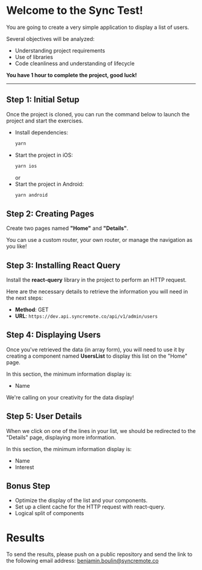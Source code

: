 # Welcome to the Sync Test!

You are going to create a very simple application to display a list of users.

Several objectives will be analyzed:

- Understanding project requirements
- Use of libraries
- Code cleanliness and understanding of lifecycle

**You have 1 hour to complete the project, good luck!**

---


## Step 1: Initial Setup

Once the project is cloned, you can run the command below to launch the project and start the exercises.

- Install dependencies:
  ```bash
  yarn
  ```
- Start the project in iOS:
  ```bash
  yarn ios
  ```
  or
- Start the project in Android:
  ```bash
  yarn android
  ```

## Step 2: Creating Pages

Create two pages named **"Home"** and **"Details"**.

You can use a custom router, your own router, or manage the navigation as you like!

## Step 3: Installing React Query

Install the **react-query** library in the project to perform an HTTP request.

Here are the necessary details to retrieve the information you will need in the next steps:

- **Method**: GET
- **URL**: `https://dev.api.syncremote.co/api/v1/admin/users`

## Step 4: Displaying Users

Once you've retrieved the data (in array form), you will need to use it by creating a component named **UsersList** to display this list on the "Home" page.

In this section, the minimum information display is:

- Name

We're calling on your creativity for the data display!

## Step 5: User Details

When we click on one of the lines in your list, we should be redirected to the "Details" page, displaying more information.

In this section, the minimum information display is:

- Name
- Interest

## Bonus Step

- Optimize the display of the list and your components.
- Set up a client cache for the HTTP request with react-query.
- Logical split of components

# Results

To send the results, please push on a public repository and send the link to the following email address: benjamin.boulin@syncremote.co
